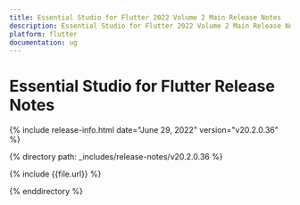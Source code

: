 ```yaml
---
title: Essential Studio for Flutter 2022 Volume 2 Main Release Notes  
description: Essential Studio for Flutter 2022 Volume 2 Main Release Notes  
platform: flutter
documentation: ug
---
```


# Essential Studio for Flutter  Release Notes  

{% include release-info.html date="June 29, 2022"  version="v20.2.0.36" %} 

{% directory path: _includes/release-notes/v20.2.0.36 %}

{% include {{file.url}} %}

{% enddirectory %}